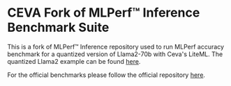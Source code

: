 # CEVA Fork of MLPerf™ Inference Benchmark Suite
This is a fork of MLPerf™ Inference repository used to run MLPerf accuracy benchmark for a quantized version of Llama2-70b with Ceva's LiteML.
The quantized Llama2 example can be found [here](https://github.com/CEVA-AI-Labs/mlcommons_inference/tree/master/language/llama2-70b).

For the official benchmarks please follow the official repository [here](https://github.com/mlcommons/inference).
